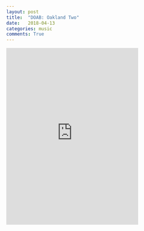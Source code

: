 ```yaml
---
layout: post
title:  "DOAB: Oakland Two"
date:   2018-04-13
categories: music
comments: True
---
```

<iframe style="border: 0; width: 350px; height: 470px;" src="https://bandcamp.com/EmbeddedPlayer/album=386704446/size=large/bgcol=ffffff/linkcol=0687f5/tracklist=false/transparent=true/" seamless><a href="http://doab.bandcamp.com/album/oakland-two">Oakland Two by drunk on a bike</a></iframe>
